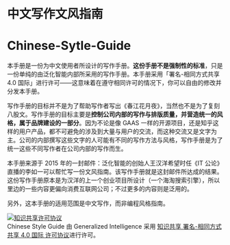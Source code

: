 # 中文写作文风指南
# Chinese-Sytle-Guide

本手册是一份为中文使用者所设计的写作手册。**这份手册不是强制性的标准**，只是一份单纯的由泛化智能内部所采用的写作手册。本手册采用「署名-相同方式共享 4.0 国际」进行许可——这意味着在遵守相同许可的情况下，你可以自由的修改并分发本手册。

写作手册的目标并不是为了帮助写作者写出《春江花月夜》，当然也不是为了复刻八股文。写作手册的目标主要是**控制公司内部的写作与排版质量，并营造统一的风格，属于品牌建设的一部分**。因为不论是像 GAAS 一样的开源项目，还是知乎这样的用户产品，都不可避免的涉及到大量与用户的交流，而这种交流又是文字为主。公司的内部撰写这些文字的人可能有不同的写作方法与风格，写作手册是为了统一这些不同写作者在公司内部的写作而生。

本手册来源于 2015 年的一封邮件：泛化智能的创始人王汉洋希望时任《IT 公论》直播的李如一可以帮忙写一份文风指南。该写作手册就是这封邮件所达成的结果。这份写作手册原本是为汉洋的上一个创业项目所设计（一个海淘搜索引擎），所以里边的一些内容更偏向消费互联网公司；不过更多的内容则是泛用的。

另外，这本手册的适用范围是中文写作，而非编程风格指南。

<a rel="license" href="http://creativecommons.org/licenses/by-sa/4.0/"><img alt="知识共享许可协议" style="border-width:0" src="https://i.creativecommons.org/l/by-sa/4.0/88x31.png" /></a><br /><span xmlns:dct="http://purl.org/dc/terms/" href="http://purl.org/dc/dcmitype/Text" property="dct:title" rel="dct:type">Chinese Style Guide</span> 由 <span xmlns:cc="http://creativecommons.org/ns#" property="cc:attributionName">Generalized Intelligence</span> 采用 <a rel="license" href="http://creativecommons.org/licenses/by-sa/4.0/">知识共享 署名-相同方式共享 4.0 国际 许可协议</a>进行许可。
